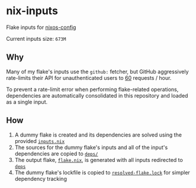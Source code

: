 # nix-inputs

Flake inputs for [nixos-config](https://github.com/MatthewCash/nixos-config)

Current inputs size: <!---size-->`673M`<!---/size-->

## Why

Many of my flake's inputs use the `github:` fetcher, but GitHub aggressively rate-limits their API for unauthenticated users to [60](https://docs.github.com/en/rest/using-the-rest-api/rate-limits-for-the-rest-api?apiVersion=2022-11-28#primary-rate-limit-for-unauthenticated-users) requests / hour.

To prevent a rate-limit error when performing flake-related operations, dependencies are automatically consolidated in this repository and loaded as a single input.

## How

1. A dummy flake is created and its dependencies are solved using the provided [`inputs.nix`](inputs.nix)
2. The sources for the dummy flake's inputs and all of the input's dependencies are copied to [`deps/`](deps)
3. The output flake, [`flake.nix`](flake.nix), is generated with all inputs redirected to [`deps`](deps)
4. The dummy flake's lockfile is copied to [`resolved-flake.lock`](resolved-flake.lock) for simpler dependency tracking

